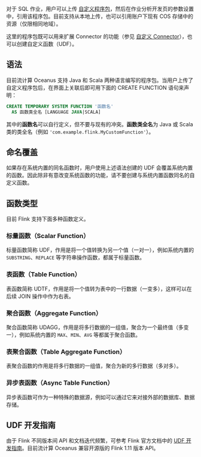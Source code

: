 对于 SQL 作业，用户可以上传 [自定义程序包](https://console.cloud.tencent.com/oceanus/resource)，然后在作业分析开发页的参数设置中，引用该程序包。目前支持从本地上传，也可以引用账户下现有 COS 存储中的资源（仅限相同地域）。

这里的程序包既可以用来扩展 Connector 的功能（参见 [自定义 Connector]()），也可以创建自定义函数（UDF）。

## 语法
目前流计算 Oceanus 支持 Java 和 Scala 两种语言编写的程序包。当用户上传了自定义程序包后，在界面上关联后即可用下面的 CREATE FUNCTION 语句来声明：
```sql
CREATE TEMPORARY SYSTEM FUNCTION '函数名'
  AS 函数类全名 [LANGUAGE JAVA|SCALA]
```
其中的**函数名**可以自行定义，但不要与现有的冲突。**函数类全名**为 Java 或 Scala 类的类全名（例如 `'com.example.flink.MyCustomFunction'`）。

## 命名覆盖
如果存在系统内置的同名函数时，用户使用上述语法创建的 UDF 会覆盖系统内置的函数。因此除非有意改变系统函数的功能，请不要创建与系统内置函数同名的自定义函数。

## 函数类型
目前 Flink 支持下面多种函数定义。

### 标量函数（Scalar Function）
标量函数简称 UDF，作用是将一个值转换为另一个值（一对一），例如系统内置的 `SUBSTRING`、`REPLACE` 等字符串操作函数，都属于标量函数。

### 表函数（Table Function）
表函数简称 UDTF，作用是将一个值转为表中的一行数据（一变多），这样可以在后续 JOIN 操作中作为右表。

### 聚合函数（Aggregate Function）
聚合函数简称 UDAGG，作用是将多行数据的一组值，聚合为一个最终值（多变一），例如系统内置的 `MAX`、`MIN`、`AVG` 等都属于聚合函数。

### 表聚合函数（Table Aggregate Function）
表聚合函数的作用是将多行数据的一组值，聚合为新的多行数据（多对多）。

### 异步表函数（Async Table Function）
异步表函数可作为一种特殊的数据源，例如可以通过它来对接外部的数据库、数据存储。

## UDF 开发指南
由于 Flink 不同版本间 API 和文档迭代频繁，可参考 Flink 官方文档中的 [UDF 开发指南](https://ci.apache.org/projects/flink/flink-docs-release-1.11/zh/dev/table/functions/udfs.html#%E5%BC%80%E5%8F%91%E6%8C%87%E5%8D%97)。目前流计算 Oceanus 兼容开源版的 Flink 1.11 版本 API。
